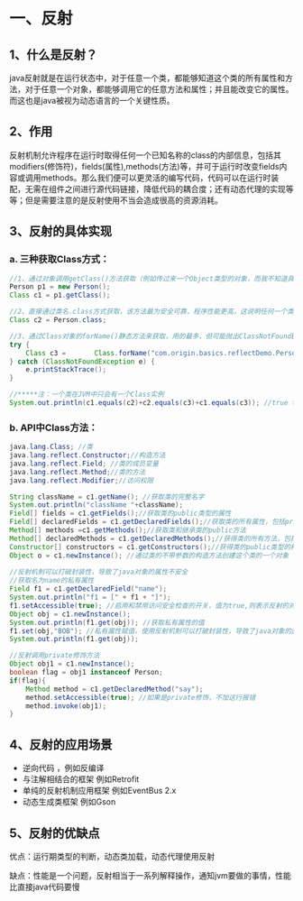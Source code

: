 # 一、反射

## 1、什么是反射？

​	java反射就是在运行状态中，对于任意一个类，都能够知道这个类的所有属性和方法，对于任意一个对象，都能够调用它的任意方法和属性；并且能改变它的属性。而这也是java被视为动态语言的一个关键性质。



## 2、作用

​	反射机制允许程序在运行时取得任何一个已知名称的class的内部信息，包括其modifiers(修饰符)，fields(属性),methods(方法)等，并可于运行时改变fields内容或调用methods。那么我们便可以更灵活的编写代码，代码可以在运行时装配，无需在组件之间进行源代码链接，降低代码的耦合度；还有动态代理的实现等等；但是需要注意的是反射使用不当会造成很高的资源消耗。



## 3、反射的具体实现

### 	a. 三种获取Class方式：

```java
//1、通过对象调用getClass()方法获取（例如传过来一个Object类型的对象，而我不知道具体类型，用这种方法）
Person p1 = new Person();
Class c1 = p1.getClass();
```

```java
//2、直接通过类名.class方式获取，该方法最为安全可靠，程序性能更高，这说明任何一个类都有一个隐含的静态成员变量 
Class c2 = Person.class;
```

```java
//3、通过Class对象的forName()静态方法来获取，用的最多，但可能抛出ClassNotFoundException异常
try {    
    Class c3 = 		 Class.forName("com.origin.basics.reflectDemo.Person");    
} catch (ClassNotFoundException e) {   
    e.printStackTrace();
}
```

```java
//*****注：一个类在JVM中只会有一个Class实例
System.out.println(c1.equals(c2)+c2.equals(c3)+c1.equals(c3)); //true true true
```

### 	b. API中Class方法：

```java
java.lang.Class; //类               
java.lang.reflect.Constructor;//构造方法 
java.lang.reflect.Field; //类的成员变量       
java.lang.reflect.Method;//类的方法
java.lang.reflect.Modifier;//访问权限

String className = c1.getName(); //获取类的完整名字
System.out.println("className "+className);
Field[] fields = c1.getFields();//获取类的public类型的属性
Field[] declaredFields = c1.getDeclaredFields();//获取类的所有属性，包括private声明的
Method[] methods =c1.getMethods();//获取类和继承类的public方法
Method[] declaredMethods = c1.getDeclaredMethods();//获得类的所有方法，包括private声明的
Constructor[] constructors = c1.getConstructors();//获得类的public类型的构造器方法
Object o = c1.newInstance(); //通过类的不带参数的构造方法创建这个类的一个对象
  
//反射机制可以打破封装性，导致了java对象的属性不安全
//获取名为name的私有属性
Field f1 = c1.getDeclaredField("name");
System.out.println("f1 = [" + f1 + "]");
f1.setAccessible(true); //启用和禁用访问安全检查的开关，值为true,则表示反射的对象在使用时应该取消java语言的访问检查
Object obj = c1.newInstance();
System.out.println(f1.get(obj)); //获取私有属性的值
f1.set(obj,"BOB"); //私有属性赋值，使用反射机制可以打破封装性，导致了java对象的属性不安全
System.out.println(f1.get(obj));

//反射调用private修饰方法
Object obj1 = c1.newInstance();
boolean flag = obj1 instanceof Person;
if(flag){
	Method method = c1.getDeclaredMethod("say");
	method.setAccessible(true); //如果是private修饰，不加这行报错
	method.invoke(obj1);
}
```



## 4、反射的应用场景

- 逆向代码 ，例如反编译
- 与注解相结合的框架 例如Retrofit
- 单纯的反射机制应用框架 例如EventBus 2.x
- 动态生成类框架 例如Gson



## 5、反射的优缺点

优点：运行期类型的判断，动态类加载，动态代理使用反射

缺点：性能是一个问题，反射相当于一系列解释操作，通知jvm要做的事情，性能比直接java代码要慢